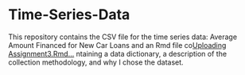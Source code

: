 # Time-Series-Data
This repository contains the CSV file for the time series data: Average Amount Financed for New Car Loans and an Rmd file co[Uploading Assignment3.Rmd…]()
ntaining a data dictionary, a description of the collection methodology, and why I chose the dataset.
